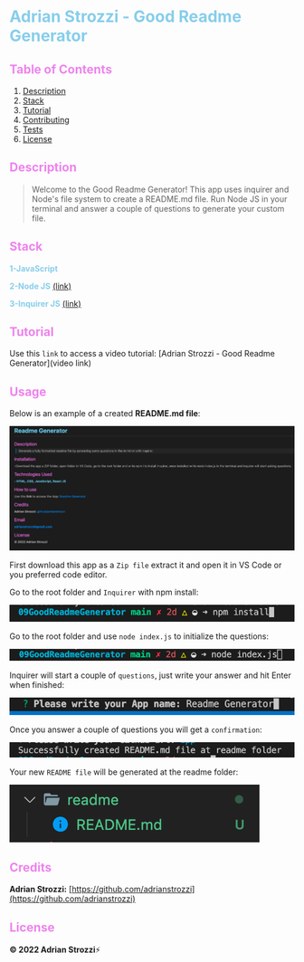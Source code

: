 # <span style="color:skyblue">**Adrian Strozzi - Good Readme Generator**</span>

## <span style="color:violet">Table of Contents</span>

1. [Description](#Description)
2. [Stack](#Stack)
3. [Tutorial](#Tutorial)
4. [Contributing](#Usage)
5. [Tests](#Credits)
6. [License](#License)

## <span style="color:violet">Description</span>

> Welcome to the Good Readme Generator! This app uses inquirer and Node's file system to create a README.md file. Run Node JS in your terminal and answer a couple of questions to generate your custom file.

## <span style="color:violet">Stack</span>

<span style="color:skyblue">**1-JavaScript**</span>

<span style="color:skyblue">**2-Node JS**</span> [(link)](https://nodejs.org/en/)

<span style="color:skyblue">**3-Inquirer JS**</span> [(link)](https://www.npmjs.com/package//inquirer)

## <span style="color:violet">Tutorial</span>

Use this `link` to access a video tutorial: [Adrian Strozzi - Good Readme Generator](video link)

## <span style="color:violet">Usage</span>

Below is an example of a created **README.md file**:

![mainpage](./images/readme.png)

First download this app as a `Zip file` extract it and open it in VS Code or you preferred code editor.

Go to the root folder and `Inquirer` with npm install:

![mainpage](./images/npminstall.png)

Go to the root folder and use `node index.js` to initialize the questions:

![mainpage](./images/node.png)

Inquirer will start a couple of `questions`, just write your answer and hit Enter when finished:

![mainpage](./images/question.png)

Once you answer a couple of questions you will get a `confirmation`:

![mainpage](./images/confirmation.png)

Your new `README file` will be generated at the readme folder:

![mainpage](./images/readmefolder.png)

## <span style="color:violet">Credits</span>

**Adrian Strozzi:** [https://github.com/adrianstrozzi](https://github.com/adrianstrozzi)

## <span style="color:violet">License</span>

**© 2022 Adrian Strozzi**:zap:
